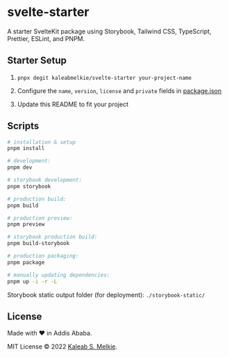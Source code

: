 # svelte-starter

A starter SvelteKit package using Storybook, Tailwind CSS, TypeScript, Prettier, ESLint, and PNPM.

## Starter Setup

1. `pnpx degit kaleabmelkie/svelte-starter your-project-name`

2. Configure the `name`, `version`, `license` and `private` fields in [package.json](package.json)

3. Update this README to fit your project

## Scripts

```bash
# installation & setup
pnpm install

# development:
pnpm dev

# storybook development:
pnpm storybook

# production build:
pnpm build

# production preview:
pnpm preview

# storybook production build:
pnpm build-storybook

# production packaging:
pnpm package

# manually updating dependencies:
pnpm up -i -r -L
```

Storybook static output folder (for deployment): `./storybook-static/`

## License

Made with &hearts; in Addis Ababa.

MIT License &copy; 2022 [Kaleab S. Melkie](https://kaleabmelkie.com/).
